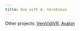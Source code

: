 ```yaml
---
title: Duo with A. Vorobiova
---
```


Other projects: [VeniVidiVR](https://alisakobzar.github.io/collaborations/venividivr), 
[Avalon](https://alisakobzar.github.io/gamedev/avalon)